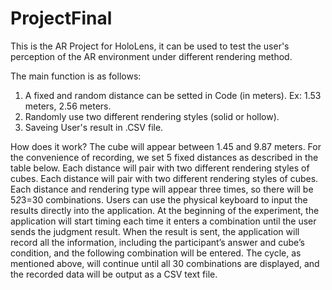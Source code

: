 # ProjectFinal
 This is the AR Project for HoloLens, it can be used to test the user's perception of the AR environment under different rendering method. 

 The main function is as follows:
 1. A fixed and random distance can be setted in Code (in meters). Ex: 1.53 meters, 2.56 meters.
 2. Randomly use two different rendering styles (solid or hollow).
 3. Saveing User's result in .CSV file.

 How does it work?
 The cube will appear between 1.45 and 9.87 meters. For the convenience of recording, we set 5 fixed distances as described in the table below. Each distance will pair with two different rendering styles of cubes. Each distance will pair with two different rendering styles of cubes. Each distance and rendering type will appear three times, so there will be 5*2*3=30 combinations. Users can use the physical keyboard to input the results directly into the application. At the beginning of the experiment, the application will start timing each time it enters a combination until the user sends the judgment result. When the result is sent, the application will record all the information, including the participant’s answer and cube’s condition, and the following combination will be entered. The cycle, as mentioned above, will continue until all 30 combinations are displayed, and the recorded data will be output as a CSV text file.

